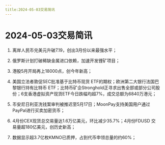 ```yaml
---
title:2024-05-03交易简讯
---
```

# 2024-05-03交易简讯

1. 离岸人民币兑美元升破7.19，创出3月份以来最强水平；

2. 俄罗斯计划打破稀缺金属进口依赖，加速开发锂矿项目；

3. 港股5月开局再上18000点，创今年新高；

4. 美国立法者敦促SEC批准基于比特币现货 ETF的期权；欧洲第二大银行法国巴黎银行持有比特币 ETF；比特币矿企Stronghold正寻求出售全部或部分公司股份；6支香港虚拟资产现货ETF今日跌幅均超7%，成交总额为6840万港元；

5. 币安尼日利亚洗钱案审判被推迟至5月17日；MoonPay支持美国用户通过PayPal进行买卖加密货币；

6. 4月份CEX现货总交易量达1.6万亿美元，环比减少35.7%；4月份FDUSD 交易量超180亿美元，创历史新高；

7. 数据显示超3.7亿枚KMNO已质押，占到代币申领总量的约60%；